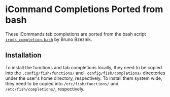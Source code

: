 # iCommand Completions Ported from bash

These iCommands tab completions are ported from the bash script
[`irods_completion.bash`](https://github.com/irods/irods-legacy/blob/master/iRODS/irods_completion.bash)
by Bruno Bzeznik.


## Installation

To install the functions and tab completions locally, they need to be copied into the
 `.config/fish/functions/` and `.config/fish/completions/` directories under the user's home
 directory, respectively. To install them system wide, they need to be copied into
`/etc/fish/functions/` and `/etc/fish/completions/`, respectively.
